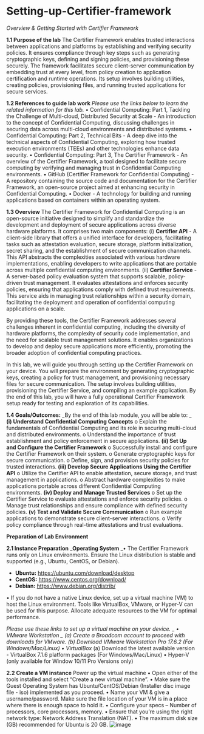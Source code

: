 # Setting-up-Certifier-framework

_Overview & Getting Started with Certifier Framework_

**1.1 Purpose of the lab**
The Certifier Framework enables trusted interactions between applications and platforms by establishing and verifying security policies. It ensures compliance through key steps such as generating cryptographic keys, defining and signing policies, and provisioning these securely. 
The framework facilitates secure client-server communication by embedding trust at every level, from policy creation to application certification and runtime operations. Its setup involves building utilities, creating policies, provisioning files, and running trusted applications for secure services.

**1.2 References to guide lab work**
_Please use the links below to learn the related information for this lab._
•	Confidential Computing: Part 1, Tackling the Challenge of Multi-cloud, Distributed Security at Scale - An introduction to the concept of Confidential Computing, discussing challenges in securing data across multi-cloud environments and distributed systems.
•	Confidential Computing: Part 2, Technical Bits - A deep dive into the technical aspects of Confidential Computing, exploring how trusted execution environments (TEEs) and other technologies enhance data security.
•	Confidential Computing: Part 3, The Certifier Framework - An overview of the Certifier Framework, a tool designed to facilitate secure computing by verifying and managing trust in Confidential Computing environments.
•	GitHub (Certifier Framework for Confidential Computing) - A repository containing the source code and documentation for the Certifier Framework, an open-source project aimed at enhancing security in Confidential Computing.
•	Docker - A technology for building and running applications based on containers within an operating system.

**1.3 Overview**
The Certifier Framework for Confidential Computing is an open-source initiative designed to simplify and standardize the development and deployment of secure applications across diverse hardware platforms. It comprises two main components:
(i)	**Certifier API** - A client-side library that offers a unified interface for developers, facilitating tasks such as attestation evaluation, secure storage, platform initialization, secret sharing, and the establishment of secure communication channels. This API abstracts the complexities associated with various hardware implementations, enabling developers to write applications that are portable across multiple confidential computing environments. 
(ii)	**Certifier Service** - A server-based policy evaluation system that supports scalable, policy-driven trust management. It evaluates attestations and enforces security policies, ensuring that applications comply with defined trust requirements. This service aids in managing trust relationships within a security domain, facilitating the deployment and operation of confidential computing applications on a scale.

By providing these tools, the Certifier Framework addresses several challenges inherent in confidential computing, including the diversity of hardware platforms, the complexity of security code implementation, and the need for scalable trust management solutions. It enables organizations to develop and deploy secure applications more efficiently, promoting the broader adoption of confidential computing practices.

In this lab, we will guide you through setting up the Certifier Framework on your device. You will prepare the environment by generating cryptographic keys, creating a policy for trust management, and provisioning necessary files for secure communication. The setup involves building utilities, provisioning the Certifier Service, and compiling an example application. By the end of this lab, you will have a fully operational Certifier Framework setup ready for testing and exploration of its capabilities.

**1.4 Goals/Outcomes:**
_By the end of this lab module, you will be able to:
_
**(i)	Understand Confidential Computing Concepts**
o	Explain the fundamentals of Confidential Computing and its role in securing multi-cloud and distributed environments.
o	Understand the importance of trust establishment and policy enforcement in secure applications.
**(ii)	Set Up and Configure the Certifier Framework**
o	Successfully install and configure the Certifier Framework on their system.
o	Generate cryptographic keys for secure communication.
o	Define, sign, and provision security policies for trusted interactions.
**(iii)	 Develop Secure Applications Using the Certifier API**
o	Utilize the Certifier API to enable attestation, secure storage, and trust management in applications.
o	Abstract hardware complexities to make applications portable across different Confidential Computing environments.
**(iv)	 Deploy and Manage Trusted Services**
o	Set up the Certifier Service to evaluate attestations and enforce security policies.
o	Manage trust relationships and ensure compliance with defined security policies.
**(v)	Test and Validate Secure Communication**
o	Run example applications to demonstrate secure client-server interactions.
o	Verify policy compliance through real-time attestations and trust evaluations.


**Preparation of Lab Environment**

**2.1	 Instance Preparation**
___Operating System__
_•	The Certifier Framework runs only on Linux environments. Ensure the Linux distribution is stable and supported (e.g., Ubuntu, CentOS, or Debian).
-	**Ubuntu:** https://ubuntu.com/download/desktop
-	**CentOS:** https://www.centos.org/download/
-	**Debian:** https://www.debian.org/distrib/

•	If you do not have a native Linux device, set up a virtual machine (VM) to host the Linux environment. Tools like VirtualBox, VMware, or Hyper-V can be used for this purpose. Allocate adequate resources to the VM for optimal performance.

_Please use these links to set up a virtual machine on your device. _
•	_VMware Workstation _
(a)	Create a Broadcom account to proceed with downloads for VMware.
(b)	Download VMware Workstation Pro 17.6.2 (For Windows/Mac/Linux)
•_	VirtualBox_
(a)	Download the latest available version - VirtualBox 7.1.6 platform packages (For Windows/Mac/Linux)
•	Hyper-V (only available for Window 10/11 Pro Versions only)

**2.2	 Create a VM instance**
Power up the virtual machine
•	Open either of the tools installed and select “Create a new virtual machine”.
•	Make sure the Guest Operating System has Ubuntu/CentOS/Debian (Installer disc image file - iso) implemented as you proceed.
•	Name your VM & give a username/password. Make sure the file location of your VM is in a place where there is enough space to hold it.
•	Configure your specs – Number of processors, core processors, memory.
•	Ensure that you’re using the right network type: Network Address Translation (NAT).
•	The maximum disk size (GB) recommended for Ubuntu is 20 GB.
![image](https://github.com/user-attachments/assets/71785388-e478-41ab-b87c-67089329fb47)
